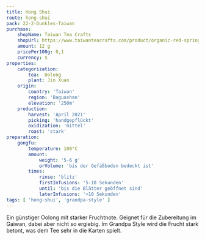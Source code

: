 ```yaml
---
title: Hong Shui
route: hong-shui
pack: 22-2-Dunkles-Taiwan
purchase:
    shopName: Taiwan Tea Crafts
    shopUrl: https://www.taiwanteacrafts.com/product/organic-red-spring-hong-shui-oolong-tea/?attribute_pa_weight=250-g-8-82-oz-save-20&v=3a52f3c22ed6
    amount: 12 g
    pricePer100g: 0,1
    currency: $
properties:
    categorization:
        tea:  Oolong
        plant: Jin Xuan
    origin:
        country: 'Taiwan'
        region: 'Baguashan'
        elevation: '250m'
    production:
        harvest: 'April 2021'
        picking: 'handgepflückt'
        oxidization: 'mittel'
        roast: 'stark'
preparation:
    gongfu:
        temperature: 100°C
        amount:
            weight: '5-6 g'
            orVolume: 'bis der Gefäßboden bedeckt ist'
        times:
            rinse: 'blitz'
            firstInfusions: '5-10 Sekunden'
            until: 'bis die Blätter geöffnet sind'
            laterInfusions: '+10 Sekunden'
tags: [ 'hong-shui', 'grandpa-style' ]
---
```

Ein günstiger Oolong mit starker Fruchtnote. Geignet für die Zubereitung im Gaiwan, dabei aber nicht so ergiebig. Im Grandpa Style wird die Frucht stark betont, was dem Tee sehr in die Karten spielt.